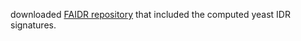 downloaded [FAIDR repository](https://github.com/taraneh-z/FAIDR) that included the computed yeast IDR signatures.
